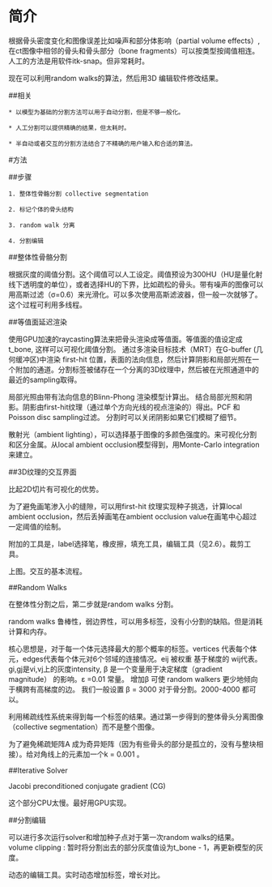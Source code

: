 # 简介

根据骨头密度变化和图像误差比如噪声和部分体影响（partial volume effects）,在ct图像中相邻的骨头和骨头部分（bone fragments）可以按类型按阈值相连。
人工的方法是用软件itk-snap。但非常耗时。

现在可以利用random walks的算法，然后用3D 编辑软件修改结果。

##相关


	* 以模型为基础的分割方法可以用于自动分割，但是不够一般化。

	* 人工分割可以提供精确的结果，但太耗时。

	* 半自动或者交互的分割方法结合了不精确的用户输入和合适的算法。



#方法

##步骤

	1. 整体性骨骼分割 collective segmentation

	2. 标记个体的骨头结构

	3. random walk 分离

	4. 分割编辑


##整体性骨骼分割

根据灰度的阈值分割。这个阈值可以人工设定。阈值预设为300HU（HU是量化射线下透明度的单位），或者选择HU的下界，比如疏松的骨头。带有噪声的图像可以用高斯过滤（σ=0.6）来光滑化。可以多次使用高斯滤波器，但一般一次就够了。这个过程可利用多线程。

##等值面延迟渲染

使用GPU加速的raycasting算法来把骨头渲染成等值面。等值面的值设定成t_bone, 这样可以可视化阈值分割。
通过多渲染目标技术（MRT）在G-buffer (几何缓冲区)中渲染 first-hit 位置，表面的法向信息，然后计算阴影和局部光照在一个附加的通道。分割标签被储存在一个分离的3D纹理中，然后被在光照通道中的最近的sampling取得。

局部光照由带有法向信息的Blinn-Phong 渲染模型计算出。
结合局部光照和阴影。阴影由first-hit纹理（通过单个方向光线的视点渲染的）得出。PCF 和Poisson disc sampling过滤。
分割时可以关闭阴影如果它们模糊了细节。

散射光（ambient lighting），可以选择基于图像的多颜色强度的。来可视化分割和区分金属。从local ambient occlusion模型得到，用Monte-Carlo integration来建立。


##3D纹理的交互界面

比起2D切片有可视化的优势。

为了避免画笔渗入小的缝隙，可以用first-hit 纹理实现种子挑选，计算local ambient occlusion，然后丢掉画笔在ambient occlusion value在画笔中心超过一定阈值的绘制。

附加的工具是，label选择笔，橡皮擦，填充工具，编辑工具（见2.6）。裁剪工具。


上图。交互的基本流程。

##Random Walks

在整体性分割之后，第二步就是random walks 分割。

random walks 鲁棒性，弱边界性，可以用多标签，没有小分割的缺陷。但是消耗计算和内存。

核心思想是，对于每一个体元选择最大的那个概率的标签。vertices 代表每个体元，edges代表每个体元对6个邻域的连接情况。eij 被权重 基于梯度的 wij代表。 
gi,gj是vi,vj上的灰度intensity, β 是一个变量用于决定梯度（gradient magnitude） 的影响。ε =0.01 常量。
增加β 可使 random walkers 更少地倾向于横跨有高梯度的边。 我们一般设置 β = 3000 对于骨分割。2000-4000 都可以。

利用稀疏线性系统来得到每一个标签的结果。通过第一步得到的整体骨头分离图像（collective segmentation）而不是整个图像。

为了避免稀疏矩阵A 成为奇异矩阵（因为有些骨头的部分是孤立的，没有与整块相接）。给对角线上的元素加一个k = 0.001 。

##Iterative Solver
 
Jacobi preconditioned conjugate gradient (CG) 

这个部分CPU太慢。最好用GPU实现。

##分割编辑

可以进行多次运行solver和增加种子点对于第一次random walks的结果。
volume clipping : 暂时将分割出去的部分灰度值设为t_bone - 1，再更新模型的灰度。

动态的编辑工具。实时动态增加标签，增长对比。







